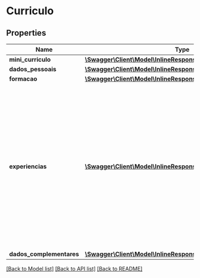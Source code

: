 # Curriculo

## Properties
Name | Type | Description | Notes
------------ | ------------- | ------------- | -------------
**mini_curriculo** | [**\Swagger\Client\Model\InlineResponse200MiniCurriculo**](InlineResponse200MiniCurriculo.md) |  | [optional] 
**dados_pessoais** | [**\Swagger\Client\Model\InlineResponse200DadosPessoais**](InlineResponse200DadosPessoais.md) |  | [optional] 
**formacao** | [**\Swagger\Client\Model\InlineResponse200Formacao**](InlineResponse200Formacao.md) |  | [optional] 
**experiencias** | [**\Swagger\Client\Model\InlineResponse200Experiencias[]**](InlineResponse200Experiencias.md) | Lista com as experiências profissionais do candidato.   Somente as 10 primeiras esperiências serão salvas.   A order das experiências deve ser indicada em ordem crescente de importancia (a de maior importância por primeiro). | [optional] 
**dados_complementares** | [**\Swagger\Client\Model\InlineResponse200DadosComplementares**](InlineResponse200DadosComplementares.md) |  | [optional] 

[[Back to Model list]](../README.md#documentation-for-models) [[Back to API list]](../README.md#documentation-for-api-endpoints) [[Back to README]](../README.md)


